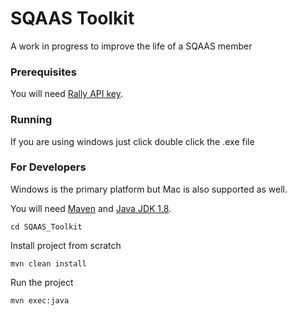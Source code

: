# SQAAS Toolkit

A work in progress to improve the life of a SQAAS member

### Prerequisites

You will need [Rally API key](https://rally1.rallydev.com/login). 

### Running

If you are using windows just click double click the .exe file

### For Developers

Windows is the primary platform but Mac is also supported as well.

You will need [Maven](https://maven.apache.org/install.html) and [Java JDK 1.8](http://www.oracle.com/technetwork/java/javase/downloads/jdk8-downloads-2133151.html).

```
cd SQAAS_Toolkit
```

Install project from scratch

```
mvn clean install
```

Run the project

```
mvn exec:java
```
